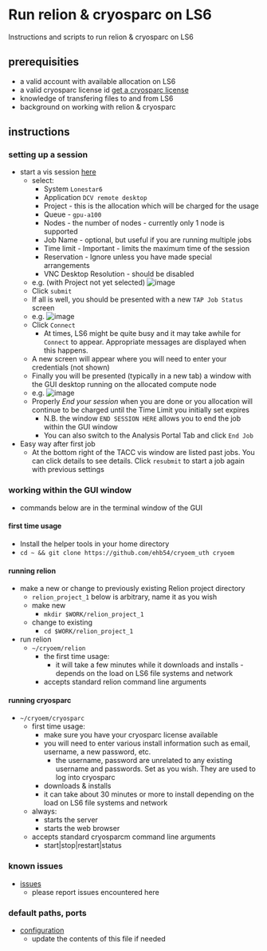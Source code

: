 # Run relion & cryosparc on LS6

Instructions and scripts to run relion & cryosparc on LS6

## prerequisities

 * a valid account with available allocation on LS6
 * a valid cryosparc license id [get a cryosparc license](https://guide.cryosparc.com/setup-configuration-and-management/how-to-download-install-and-configure/obtaining-a-license-id)
 * knowledge of transfering files to and from LS6
 * background on working with relion & cryosparc 

## instructions

### setting up a session

 * start a vis session [here](https://vis.tacc.utexas.edu)
   * select:
     * System `Lonestar6`
     * Application `DCV remote desktop`
     * Project - this is the allocation which will be charged for the usage
     * Queue - `gpu-a100`
     * Nodes - the number of nodes - currently only 1 node is supported
     * Job Name - optional, but useful if you are running multiple jobs
     * Time limit - Important - limits the maximum time of the session
     * Reservation - Ignore unless you have made special arrangements
     * VNC Desktop Resolution - should be disabled
   * e.g. (with Project not yet selected) ![image](https://user-images.githubusercontent.com/11505970/174486988-19b40c0f-3e6a-4164-a36b-86178313a34c.png)
   * Click `submit`
   * If all is well, you should be presented with a new `TAP Job Status` screen
   * e.g. ![image](https://user-images.githubusercontent.com/11505970/174487338-98713cfa-de26-4a61-a583-429c041b28c3.png)
   * Click `Connect`
     * At times, LS6 might be quite busy and it may take awhile for `Connect` to appear. Appropriate messages are displayed when this happens. 
   * A new screen will appear where you will need to enter your credentials (not shown)
   * Finally you will be presented (typically in a new tab) a window with the GUI desktop running on the allocated compute node
   * e.g. ![image](https://user-images.githubusercontent.com/11505970/174487501-b047b4af-979b-48d5-b921-89e0bd8c6116.png)
   * Properly *End your session* when you are done or you allocation will continue to be charged until the Time Limit you initially set expires
     * N.B. the window `END SESSION HERE` allows you to end the job within the GUI window
     * You can also switch to the Analysis Portal Tab and click `End Job`
 * Easy way after first job
   * At the bottom right of the TACC vis window are listed past jobs. You can click details to see details. Click `resubmit` to start a job again with previous settings
  
### working within the GUI window
 * commands below are in the terminal window of the GUI

#### first time usage
 * Install the helper tools in your home directory
  * `cd ~ && git clone https://github.com/ehb54/cryoem_uth cryoem`

#### running relion
 * make a new or change to previously existing Relion project directory
   * `relion_project_1` below is arbitrary, name it as you wish
   * make new
     * `mkdir $WORK/relion_project_1`
   * change to existing
     * `cd $WORK/relion_project_1` 
 * run relion
   * `~/cryoem/relion`
     * the first time usage:
       * it will take a few minutes while it downloads and installs - depends on the load on LS6 file systems and network
     * accepts standard relion command line arguments

#### running cryosparc
 * `~/cryoem/cryosparc`
   * first time usage:
     * make sure you have your cryosparc license available
     * you will need to enter various install information such as email, username, a new password, etc. 
       * the username, password are unrelated to any existing username and passwords. Set as you wish. They are used to log into cryosparc
     * downloads & installs
     * it can take about 30 minutes or more to install depending on the load on LS6 file systems and network
   * always:
     * starts the server
     * starts the web browser
   * accepts standard cryosparcm command line arguments
     * start|stop|restart|status

### known issues
 * [issues](https://github.com/ehb54/cryoem_uth/issues)
   * please report issues encountered here

### default paths, ports
 * [configuration](https://github.com/ehb54/cryoem_uth/blob/main/config.json)
   * update the contents of this file if needed
